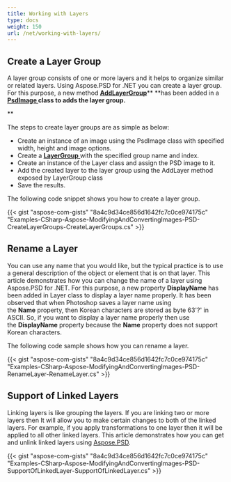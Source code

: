```yaml
---
title: Working with Layers
type: docs
weight: 150
url: /net/working-with-layers/
---
```


## **Create a Layer Group**
A layer group consists of one or more layers and it helps to organize similar or related layers. Using Aspose.PSD for .NET you can create a layer group. For this purpose, a new method [**AddLayerGroup**](https://apireference.aspose.com/net/psd/aspose.psd.fileformats.psd/psdimage/methods/addlayergroup)** **has been added in a **[PsdImage ](https://apireference.aspose.com/net/psd/aspose.psd.fileformats.psd/psdimage)**class to adds the layer group**.** 

** 

The steps to create layer groups are as simple as below:

- Create an instance of an image using the PsdImage class with specified width, height and image options.
- Create a [**LayerGroup** ](https://apireference.aspose.com/net/psd/aspose.psd.fileformats.psd.layers/layergroup)with the specified group name and index.
- Create an instance of the Layer class and assign the PSD image to it.
- Add the created layer to the layer group using the AddLayer method exposed by LayerGroup class
- Save the results.

The following code snippet shows you how to create a layer group.

{{< gist "aspose-com-gists" "8a4c9d34ce856d1642fc7c0ce974175c" "Examples-CSharp-Aspose-ModifyingAndConvertingImages-PSD-CreateLayerGroups-CreateLayerGroups.cs" >}}


## **Rename a Layer**
You can use any name that you would like, but the typical practice is to use a general description of the object or element that is on that layer. This article demonstrates how you can change the name of a layer using Aspose.PSD for .NET. For this purpose, a new property **DisplayName** has been added in Layer class to display a layer name properly. It has been observed that when Photoshop saves a layer name using the **Name** property, then Korean characters are stored as byte 63'?' in ASCII. So, if you want to display a layer name properly then use the **DisplayName** property because the **Name** property does not support Korean characters.

The following code sample shows how you can rename a layer.



{{< gist "aspose-com-gists" "8a4c9d34ce856d1642fc7c0ce974175c" "Examples-CSharp-Aspose-ModifyingAndConvertingImages-PSD-RenameLayer-RenameLayer.cs" >}}
## **Support of Linked Layers**
Linking layers is like grouping the layers. If you are linking two or more layers then It will allow you to make certain changes to both of the linked layers. For example, if you apply transformations to one layer then it will be applied to all other linked layers. This article demonstrates how you can get and unlink linked layers using [Aspose.PSD](https://products.aspose.com/psd).



{{< gist "aspose-com-gists" "8a4c9d34ce856d1642fc7c0ce974175c" "Examples-CSharp-Aspose-ModifyingAndConvertingImages-PSD-SupportOfLinkedLayer-SupportOfLinkedLayer.cs" >}}



